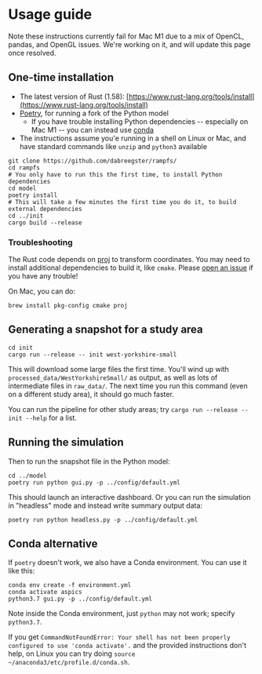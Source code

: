 # Usage guide

Note these instructions currently fail for Mac M1 due to a mix of OpenCL,
pandas, and OpenGL issues. We're working on it, and will update this page once
resolved.

## One-time installation

- The latest version of Rust (1.58):
  [https://www.rust-lang.org/tools/install](https://www.rust-lang.org/tools/install)
- [Poetry](https://python-poetry.org), for running a fork of the Python model
  - If you have trouble installing Python dependencies -- especially on Mac M1
    -- you can instead use
    [conda](https://docs.conda.io/projects/conda/en/latest/index.html)
- The instructions assume you'e running in a shell on Linux or Mac, and have
  standard commands like `unzip` and `python3` available

```shell
git clone https://github.com/dabreegster/rampfs/
cd rampfs
# You only have to run this the first time, to install Python dependencies
cd model
poetry install
# This will take a few minutes the first time you do it, to build external dependencies
cd ../init
cargo build --release
```

### Troubleshooting

The Rust code depends on [proj](https://proj.org) to transform coordinates. You
may need to install additional dependencies to build it, like `cmake`. Please
[open an issue](https://github.com/dabreegster/rampfs/issues) if you have any
trouble!

On Mac, you can do:

```shell
brew install pkg-config cmake proj
```

## Generating a snapshot for a study area

```
cd init
cargo run --release -- init west-yorkshire-small
```

This will download some large files the first time. You'll wind up with
`processed_data/WestYorkshireSmall/` as output, as well as lots of intermediate
files in `raw_data/`. The next time you run this command (even on a different
study area), it should go much faster.

You can run the pipeline for other study areas; try
`cargo run --release -- init --help` for a list.

## Running the simulation

Then to run the snapshot file in the Python model:

```shell
cd ../model
poetry run python gui.py -p ../config/default.yml
```

This should launch an interactive dashboard. Or you can run the simulation in
"headless" mode and instead write summary output data:

```shell
poetry run python headless.py -p ../config/default.yml
```

## Conda alternative

If `poetry` doesn't work, we also have a Conda environment. You can use it like
this:

```shell
conda env create -f environment.yml
conda activate aspics
python3.7 gui.py -p ../config/default.yml
```

Note inside the Conda environment, just `python` may not work; specify
`python3.7`.

If you get
`CommandNotFoundError: Your shell has not been properly configured to use 'conda activate'.`
and the provided instructions don't help, on Linux you can try doing
`source ~/anaconda3/etc/profile.d/conda.sh`.

